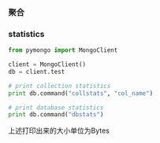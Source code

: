 ### 聚合









### statistics

```python
from pymongo import MongoClient

client = MongoClient()
db = client.test

# print collection statistics
print db.command("collstats", "col_name") 

# print database statistics
print db.command("dbstats")
```

上述打印出来的大小单位为Bytes

